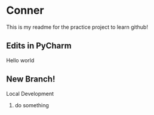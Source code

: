 # Conner
This is my readme for the practice project to learn github!

## Edits in PyCharm
Hello world

## New Branch!
Local Development
1. do something